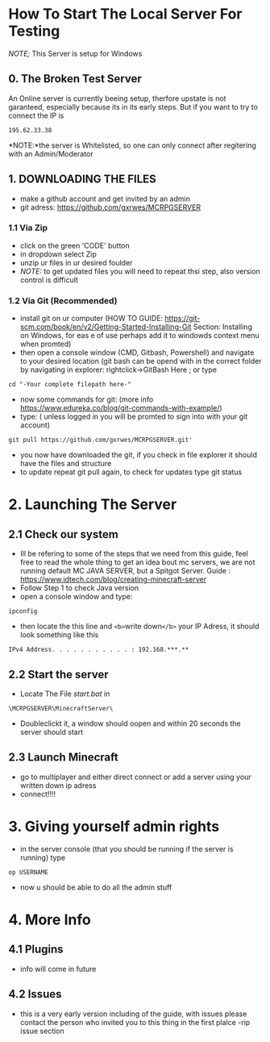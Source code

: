 # How To Start The Local Server For Testing

*NOTE;* This Server is setup for Windows

## 0. The Broken Test Server
An Online server is currently beeing setup, therfore upstate is not garanteed, especially because its in its early steps. But if you want to try to connect the IP is
```
195.62.33.38
```
*NOTE:*the server is Whitelisted, so one can only connect after regitering with an Admin/Moderator

## 1. DOWNLOADING THE FILES

- make a github account and get invited by an admin
- git adress: https://github.com/gxrwes/MCRPGSERVER

### 1.1 Via Zip

- click on the green 'CODE' button
- in dropdown select Zip
- unzip ur files in ur desired foulder
- *NOTE:* to get updated files you will need to repeat thsi step, also version control is difficult

### 1.2 Via Git (Recommended)

- install git on ur computer (HOW TO GUIDE: https://git-scm.com/book/en/v2/Getting-Started-Installing-Git   Section: Installing on Windows, for eas e of use perhaps add it to windowds context menu when promted)
- then open a console window (CMD, Gitbash, Powershell) and navigate to your desired location (git bash can be opend with in the correct folder by navigating in explorer: rightclick->GitBash Here ; or type

```
cd "-Your complete filepath here-" 
```

- now some commands for git: (more info https://www.edureka.co/blog/git-commands-with-example/)
- type: ( unless logged in you will be promted to sign into with your git account)

```
git pull https://github.com/gxrwes/MCRPGSERVER.git'
```

- you now have downloaded the git, if you check in file explorer it should have the files and structure
- to update repeat git pull again, to check for updates type git status

# 2. Launching The Server

## 2.1 Check our system

- Ill be refering to some of the steps that we need from this guide, feel free to read the whole thing to get an idea bout mc servers, we are not running default MC JAVA SERVER, but a Spitgot Server. Guide : https://www.idtech.com/blog/creating-minecraft-server
- Follow Step 1 to check Java version
- open a console window and type:

```
ipconfig
```

- then locate the this line and `<b>`write down`</b>` your IP Adress, it should look something like this

```
IPv4 Address. . . . . . . . . . . : 192.168.***.**
```

## 2.2 Start the server

- Locate The File *start.bat* in

```
\MCRPGSERVER\MinecraftServer\
```

- Doubleclickt it, a window should oopen and within 20 seconds the server should start

## 2.3 Launch Minecraft

- go to multiplayer and either direct connect or add a server using your written down ip adress
- connect!!!!

# 3. Giving yourself admin rights

- in the server console (that you should be running if the server is running) type

```
op USERNAME
```

- now u should be able to do all the admin stuff

# 4. More Info

## 4.1 Plugins

- info will come in future

## 4.2 Issues

- this is a very early version including of the guide, with issues please contact the person who invited you to this thing in the first plalce
  -rip issue section
